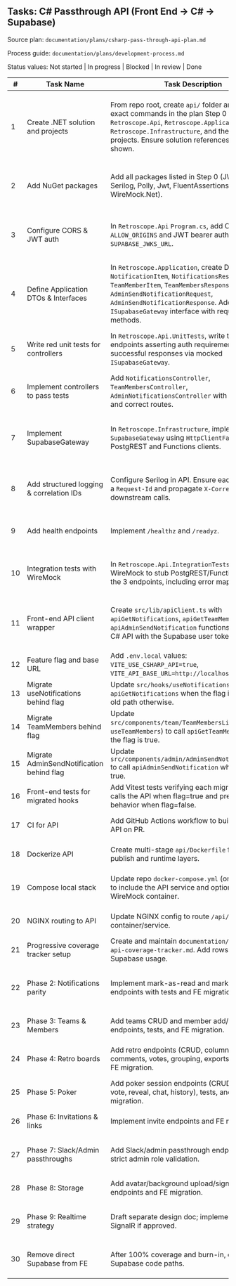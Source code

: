 ## Tasks: C# Passthrough API (Front End → C# → Supabase)

Source plan: `documentation/plans/csharp-pass-through-api-plan.md`

Process guide: `documentation/plans/development-process.md`

Status values: Not started | In progress | Blocked | In review | Done

| # | Task Name | Task Description | Status | Blocked By | Notes |
|---|---|---|---|---|---|
| 1 | Create .NET solution and projects | From repo root, create `api/` folder and run the exact commands in the plan Step 0 to generate `Retroscope.Api`, `Retroscope.Application`, `Retroscope.Infrastructure`, and the two test projects. Ensure solution references are added as shown. | Done | - | You must run the commands exactly. After creation, open the solution and confirm each project builds. If you get a build error, re-check project references and target .NET 8. |
| 2 | Add NuGet packages | Add all packages listed in Step 0 (JWT bearer, Serilog, Polly, Jwt, FluentAssertions, Moq, WireMock.Net). | Done | 1 | Use `dotnet add <project> package <name>`. Verify `dotnet restore` passes and no version conflicts. |
| 3 | Configure CORS & JWT auth | In `Retroscope.Api` `Program.cs`, add CORS for `ALLOW_ORIGINS` and JWT bearer auth pointing to `SUPABASE_JWKS_URL`. | Done | 1,2 | The API must require `Authorization: Bearer <supabase_user_token>`. Do not allow anonymous access to protected controllers. |
| 4 | Define Application DTOs & Interfaces | In `Retroscope.Application`, create DTOs: `NotificationItem`, `NotificationsResponse`, `TeamMemberItem`, `TeamMembersResponse`, `AdminSendNotificationRequest`, `AdminSendNotificationResponse`. Add `ISupabaseGateway` interface with required methods. | Done | 1 | DTO fields must match the contracts in the plan. Keep this project free of infra dependencies. |
| 5 | Write red unit tests for controllers | In `Retroscope.Api.UnitTests`, write tests for 3 endpoints asserting auth requirement and successful responses via mocked `ISupabaseGateway`. | Done | 4 | Tests should fail now because controllers aren't implemented yet. Use Moq and FluentAssertions. |
| 6 | Implement controllers to pass tests | Add `NotificationsController`, `TeamMembersController`, `AdminNotificationsController` with `[Authorize]` and correct routes. | Done | 5 | Extract bearer token, call gateway, map exceptions to 401/403/502. Make all tests from Task 5 pass. |
| 7 | Implement SupabaseGateway | In `Retroscope.Infrastructure`, implement `SupabaseGateway` using `HttpClientFactory` with PostgREST and Functions clients. | Not started | 4 | Forward `Authorization` header exactly as received (unless admin service role). Deserialize JSON to DTOs. Add Polly retry for transient 5xx. |
| 8 | Add structured logging & correlation IDs | Configure Serilog in API. Ensure each request has a `Request-Id` and propagate `X-Correlation-Id` to downstream calls. | Not started | - | If inbound `X-Correlation-Id` missing, generate a GUID. Log start/end, status codes, and durations. |
| 9 | Add health endpoints | Implement `/healthz` and `/readyz`. | Not started | 1 | `/readyz` should validate JWKS can be fetched once or confirm last fetch succeeded. |
| 10 | Integration tests with WireMock | In `Retroscope.Api.IntegrationTests`, spin up WireMock to stub PostgREST/Functions and test the 3 endpoints, including error mapping. | Not started | 6,7 | Verify headers, response shapes, and that PostgREST 500 maps to API 502; missing auth → 401. |
| 11 | Front-end API client wrapper | Create `src/lib/apiClient.ts` with `apiGetNotifications`, `apiGetTeamMembers`, and `apiAdminSendNotification` functions that call the C# API with the Supabase user token. | Not started | - | Follow the exact function shapes in the plan. Implement `getSupabaseAccessToken()` using existing auth/session utilities. |
| 12 | Feature flag and base URL | Add `.env.local` values: `VITE_USE_CSHARP_API=true`, `VITE_API_BASE_URL=http://localhost:5099`. | Not started | - | Ensure Vite picks these up. Restart dev server if required. |
| 13 | Migrate useNotifications behind flag | Update `src/hooks/useNotifications.ts` to call `apiGetNotifications` when the flag is true; keep old path otherwise. | Not started | 6,11,12 | Add unit tests in FE to mock `fetch` and verify. |
| 14 | Migrate TeamMembers behind flag | Update `src/components/team/TeamMembersList.tsx` (or `useTeamMembers`) to call `apiGetTeamMembers` when the flag is true. | Not started | 6,11,12 | Keep existing Supabase logic for flag=false. |
| 15 | Migrate AdminSendNotification behind flag | Update `src/components/admin/AdminSendNotification.tsx` to call `apiAdminSendNotification` when the flag is true. | Not started | 6,7,11,12 | Ensure admin-only UI paths remain protected as today. |
| 16 | Front-end tests for migrated hooks | Add Vitest tests verifying each migrated path calls the API when flag=true and preserves old behavior when flag=false. | Not started | 11,12,13,14,15 | Mock `fetch` responses and assert shapes match plan DTOs. |
| 17 | CI for API | Add GitHub Actions workflow to build and test the API on PR. | Not started | 1,2 | Steps: restore, build Release, test Release. Fail PR on test failure. |
| 18 | Dockerize API | Create multi-stage `api/Dockerfile` for .NET publish and runtime layers. | Not started | 1 | Ensure environment variables map correctly at runtime. |
| 19 | Compose local stack | Update repo `docker-compose.yml` (or add in `api/`) to include the API service and optionally a WireMock container. | Not started | 18 | Expose API at `http://localhost:5099`. Confirm CORS allows the front end origin. |
| 20 | NGINX routing to API | Update NGINX config to route `/api/` to the API container/service. | Not started | 18,19 | Preserve static asset routes. Verify via browser devtools network. |
| 21 | Progressive coverage tracker setup | Create and maintain `documentation/plans/csharp-api-coverage-tracker.md`. Add rows for each Supabase usage. | In progress | - | Update on each PR. Use phases in plan to prioritize. |
| 22 | Phase 2: Notifications parity | Implement mark-as-read and mark-all-read endpoints with tests and FE migration behind flag. | Not started | 6,7,10 | Follow TDD recipe: contract → tests → controller → gateway → integration tests → FE switch. |
| 23 | Phase 3: Teams & Members | Add teams CRUD and member add/remove/role endpoints, tests, and FE migration. | Not started | 22 | Ensure RLS via user token; admin checks where required. |
| 24 | Phase 4: Retro boards | Add retro endpoints (CRUD, columns, items, comments, votes, grouping, exports), tests, and FE migration. | Not started | 23 | Mirror existing shapes from hooks; add function passthroughs for sentiment/audio if used. |
| 25 | Phase 5: Poker | Add poker session endpoints (CRUD, join/leave, vote, reveal, chat, history), tests, and FE migration. | Not started | 24 | Verify chat/history pagination and ordering match current UI. |
| 26 | Phase 6: Invitations & links | Implement invite endpoints and FE migration. | Not started | 25 | Preserve security checks that invites belong to the right team/user. |
| 27 | Phase 7: Slack/Admin passthroughs | Add Slack/admin passthrough endpoints with strict admin role validation. | Not started | 23 | Use service role key only if downstream requires it; otherwise pass user token. |
| 28 | Phase 8: Storage | Add avatar/background upload/signed-URL endpoints and FE migration. | Not started | 23 | Consider proxy vs signed URL approach; document in README. |
| 29 | Phase 9: Realtime strategy | Draft separate design doc; implement gateway or SignalR if approved. | Not started | - | Keep FE on Supabase Realtime until replaced; do not block other phases. |
| 30 | Remove direct Supabase from FE | After 100% coverage and burn-in, delete old Supabase code paths. | Not started | 22-29 | Confirm exit criteria in plan: coverage 100%, ripgrep finds 0 call sites, tests green. |


